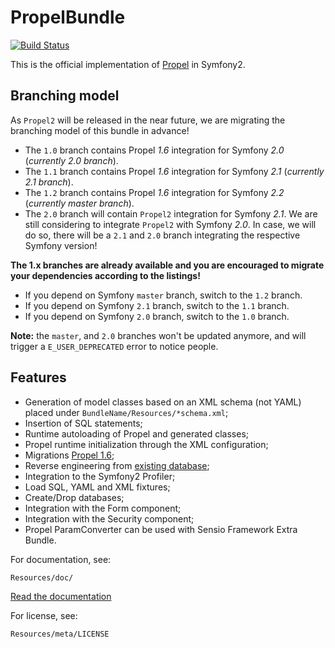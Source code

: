 PropelBundle
============

[![Build Status](https://secure.travis-ci.org/propelorm/PropelBundle.png)](http://travis-ci.org/propelorm/PropelBundle)

This is the official implementation of [Propel](http://www.propelorm.org/) in Symfony2.

## Branching model

As `Propel2` will be released in the near future, we are migrating the branching model of this bundle in advance!

* The `1.0` branch contains Propel *1.6* integration for Symfony *2.0* (*currently 2.0 branch*).
* The `1.1` branch contains Propel *1.6* integration for Symfony *2.1* (*currently 2.1 branch*).
* The `1.2` branch contains Propel *1.6* integration for Symfony *2.2* (*currently master branch*).
* The `2.0` branch will contain `Propel2` integration for Symfony *2.1*.
  We are still considering to integrate `Propel2` with Symfony *2.0*.
  In case, we will do so, there will be a `2.1` and `2.0` branch integrating the respective Symfony version!

**The 1.x branches are already available and you are encouraged to migrate your dependencies according to the listings!**

* If you depend on Symfony `master` branch, switch to the `1.2` branch.
* If you depend on Symfony `2.1` branch, switch to the `1.1` branch.
* If you depend on Symfony `2.0` branch, switch to the `1.0` branch.

**Note:** the `master`, and `2.0` branches won't be updated anymore, and will trigger a `E_USER_DEPRECATED` error to notice people.

## Features

 * Generation of model classes based on an XML schema (not YAML) placed under `BundleName/Resources/*schema.xml`;
 * Insertion of SQL statements;
 * Runtime autoloading of Propel and generated classes;
 * Propel runtime initialization through the XML configuration;
 * Migrations [Propel 1.6](http://www.propelorm.org/documentation/10-migrations.html);
 * Reverse engineering from [existing database](http://www.propelorm.org/wiki/Documentation/1.6/Existing-Database);
 * Integration to the Symfony2 Profiler;
 * Load SQL, YAML and XML fixtures;
 * Create/Drop databases;
 * Integration with the Form component;
 * Integration with the Security component;
 * Propel ParamConverter can be used with Sensio Framework Extra Bundle.

For documentation, see:

    Resources/doc/

[Read the documentation](https://github.com/propelorm/PropelBundle/blob/1.1/Resources/doc/index.markdown)

For license, see:

    Resources/meta/LICENSE
